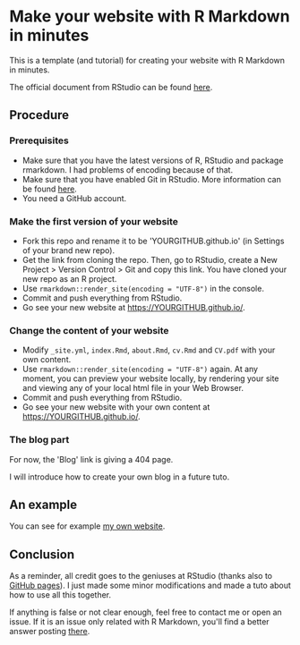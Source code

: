 # Make your website with R Markdown in minutes

This is a template (and tutorial) for creating your website with R Markdown in minutes.

The official document from RStudio can be found [here](http://rmarkdown.rstudio.com/rmarkdown_websites.html).

## Procedure

### Prerequisites

- Make sure that you have the latest versions of R, RStudio and package rmarkdown. I had problems of encoding because of that. 
- Make sure that you have enabled Git in RStudio. More information can be found [here](https://support.rstudio.com/hc/en-us/articles/200532077-Version-Control-with-Git-and-SVN).
- You need a GitHub account.

### Make the first version of your website

- Fork this repo and rename it to be 'YOURGITHUB.github.io' (in Settings of your brand new repo).
- Get the link from cloning the repo. Then, go to RStudio, create a New Project > Version Control > Git and copy this link. You have cloned your new repo as an R project.
- Use `rmarkdown::render_site(encoding = "UTF-8")` in the console.
- Commit and push everything from RStudio.
- Go see your new website at https://YOURGITHUB.github.io/.

### Change the content of your website

- Modify `_site.yml`, `index.Rmd`, `about.Rmd`, `cv.Rmd` and `CV.pdf` with your own content. 
- Use `rmarkdown::render_site(encoding = "UTF-8")` again. At any moment, you can preview your website locally, by rendering your site and viewing any of your local html file in your Web Browser. 
- Commit and push everything from RStudio.
- Go see your new website with your own content at https://YOURGITHUB.github.io/.

### The blog part

For now, the 'Blog' link is giving a 404 page. 

I will introduce how to create your own blog in a future tuto.

## An example

You can see for example [my own website](https://privefl.github.io/).

## Conclusion

As a reminder, all credit goes to the geniuses at RStudio (thanks also to [GitHub pages](https://pages.github.com/)). I just made some minor modifications and made a tuto about how to use all this together.

If anything is false or not clear enough, feel free to contact me or open an issue.
If it is an issue only related with R Markdown, you'll find a better answer posting [there](https://github.com/rstudio/rmarkdown).
